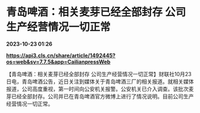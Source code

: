# 青岛啤酒：相关麦芽已经全部封存 公司生产经营情况一切正常

**2023-10-23 01:26**

**https://api3.cls.cn/share/article/1492445?os=web&sv=7.7.5&app=CailianpressWeb**

【青岛啤酒：相关麦芽已经全部封存 公司生产经营情况一切正常】财联社10月23日电，青岛啤酒公告，近日关注到媒体关于青岛啤酒三厂的相关报道。就相关媒体报道，公司高度重视，第一时间向公安机关报警。公安机关已介入调查。该批次麦芽已经全部封存。公司并已在青岛啤酒官方微博上进行了情况说明。目前公司生产经营情况一切正常。